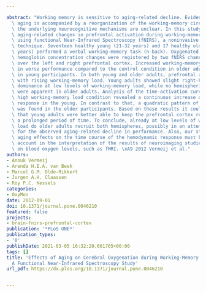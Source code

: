 ---
abstract: "Working memory is sensitive to aging-related decline. Evidence exists that\
  \ aging is accompanied by a reorganization of the working-memory circuitry, but\
  \ the underlying neurocognitive mechanisms are unclear. In this study, we examined\
  \ aging-related changes in prefrontal activation during working-memory performance\
  \ using functional Near-Infrared Spectroscopy (fNIRS), a noninvasive neuroimaging\
  \ technique. Seventeen healthy young (21-32 years) and 17 healthy older adults (64-81\
  \ years) performed a verbal working-memory task (n-back). Oxygenated and deoxygenated\
  \ hemoglobin concentration changes were registered by two fNIRS channels located\
  \ over the left and right prefrontal cortex. Increased working-memory load resulted\
  \ in worse performance compared to the control condition in older adults, but not\
  \ in young participants. In both young and older adults, prefrontal activation increased\
  \ with rising working-memory load. Young adults showed slight right-hemispheric\
  \ dominance at low levels of working-memory load, while no hemispheric differences\
  \ were apparent in older adults. Analysis of the time-activation curve during the\
  \ high working-memory load condition revealed a continuous increase of the hemodynamic\
  \ response in the young. In contrast to that, a quadratic pattern of activation\
  \ was found in the older participants. Based on these results it could be hypothesized\
  \ that young adults were better able to keep the prefrontal cortex recruited over\
  \ a prolonged period of time. To conclude, already at low levels of working-memory\
  \ load do older adults recruit both hemispheres, possibly in an attempt to compensate\
  \ for the observed aging-related decline in performance. Also, our study shows that\
  \ aging effects on the time course of the hemodynamic response must be taken into\
  \ account in the interpretation of the results of neuroimaging studies that rely\
  \ on blood oxygen levels, such as fMRI. \xA9 2012 Vermeij et al."
authors:
- Anouk Vermeij
- Arenda H.E.A. van Beek
- Marcel G.M. Olde-Rikkert
- Jurgen A.H. Claassen
- Roy P.C. Kessels
categories:
- OxyMon
date: 2012-09-01
doi: 10.1371/journal.pone.0046210
featured: false
projects:
- brain-fnirs-prefrontal-cortex
publication: '*PLoS ONE*'
publication_types:
- '0'
publishDate: 2021-03-05 16:32:20.661765+00:00
tags: []
title: 'Effects of Aging on Cerebral Oxygenation during Working-Memory Performance:
  A Functional Near-Infrared Spectroscopy Study'
url_pdf: https://dx.plos.org/10.1371/journal.pone.0046210

---
